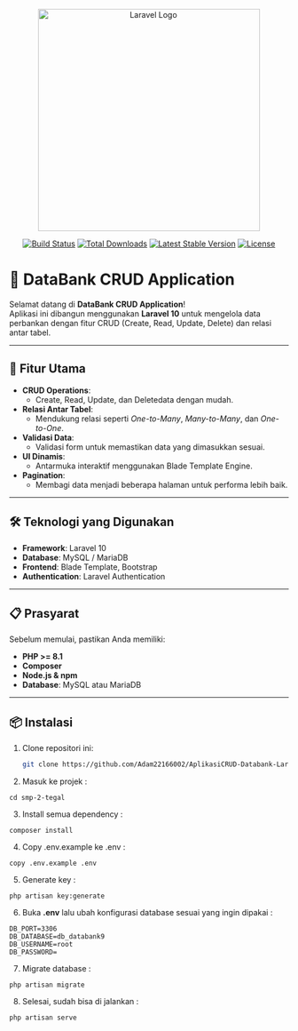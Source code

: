 <p align="center"><a href="https://laravel.com" target="_blank"><img src="https://raw.githubusercontent.com/laravel/art/master/logo-lockup/5%20SVG/2%20CMYK/1%20Full%20Color/laravel-logolockup-cmyk-red.svg" width="400" alt="Laravel Logo"></a></p>

<p align="center">
<a href="https://github.com/laravel/framework/actions"><img src="https://github.com/laravel/framework/workflows/tests/badge.svg" alt="Build Status"></a>
<a href="https://packagist.org/packages/laravel/framework"><img src="https://img.shields.io/packagist/dt/laravel/framework" alt="Total Downloads"></a>
<a href="https://packagist.org/packages/laravel/framework"><img src="https://img.shields.io/packagist/v/laravel/framework" alt="Latest Stable Version"></a>
<a href="https://packagist.org/packages/laravel/framework"><img src="https://img.shields.io/packagist/l/laravel/framework" alt="License"></a>
</p>

# 💾 DataBank CRUD Application  

Selamat datang di **DataBank CRUD Application**!  
Aplikasi ini dibangun menggunakan **Laravel 10** untuk mengelola data perbankan dengan fitur CRUD (Create, Read, Update, Delete) dan relasi antar tabel.

---

## 🎯 Fitur Utama  
- **CRUD Operations**:  
  - Create, Read, Update, dan Deletedata dengan mudah.  
- **Relasi Antar Tabel**:  
  - Mendukung relasi seperti *One-to-Many*, *Many-to-Many*, dan *One-to-One*.  
- **Validasi Data**:  
  - Validasi form untuk memastikan data yang dimasukkan sesuai.  
- **UI Dinamis**:  
  - Antarmuka interaktif menggunakan Blade Template Engine.  
- **Pagination**:  
  - Membagi data menjadi beberapa halaman untuk performa lebih baik.  

---

## 🛠️ Teknologi yang Digunakan  
- **Framework**: Laravel 10  
- **Database**: MySQL / MariaDB  
- **Frontend**: Blade Template, Bootstrap 
- **Authentication**: Laravel Authentication

---

## 📋 Prasyarat  
Sebelum memulai, pastikan Anda memiliki:  
- **PHP >= 8.1**  
- **Composer**  
- **Node.js & npm**  
- **Database**: MySQL atau MariaDB  

---

## 📦 Instalasi  

1. Clone repositori ini:  
   ```bash
   git clone https://github.com/Adam22166002/AplikasiCRUD-Databank-Laravel10.git
2. Masuk ke projek :
```
cd smp-2-tegal
```

3. Install semua dependency :
```
composer install
```

4. Copy .env.example ke .env :
```
copy .env.example .env
```

5. Generate key :
```
php artisan key:generate
```

6. Buka **.env** lalu ubah konfigurasi database sesuai yang ingin dipakai :
```
DB_PORT=3306
DB_DATABASE=db_databank9
DB_USERNAME=root
DB_PASSWORD=
```

7. Migrate database :
```
php artisan migrate
```

8. Selesai, sudah bisa di jalankan :
```
php artisan serve
```
